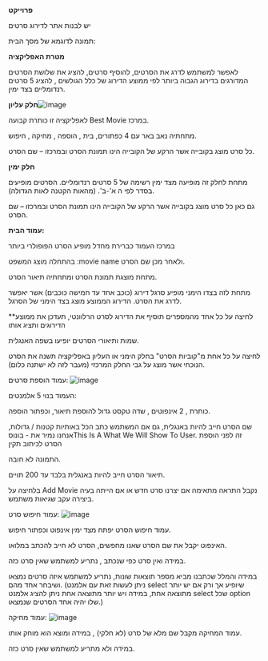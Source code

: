 **פרוייקט**

יש לבנות אתר לדירוג סרטים

תמונה לדוגמא של מסך הבית:  



**מטרת האפליקציה**

לאפשר למשתמש לדרג את הסרטים, להוסיף סרטים, להציג את שלושת הסרטים המדורגים בדירוג הגבוה ביותר לפי ממוצע הדירוג של כלל הגולשים , להציג 5 סרטים רנדומליים בצד ימין.

**חלק עליון**![image](https://github.com/user-attachments/assets/b365e125-cc6d-41e0-ab12-39db731fa61c)


לאפליקציה זו כותרת קבועה Best Movie במרכז.

מתחתיה נאב באר עם 4 כפתורים, בית , הוספה , מחיקה , חיפוש.

כל סרט מוצג בקובייה אשר הרקע של הקובייה הינו תמונת הסרט ובמרכזו – שם הסרט.

**חלק ימין**

מתחת לחלק זה מופיעה מצד ימין רשימה של 5 סרטים רנדומליים. הסרטים מופיעים בסדר לפי ה א'-ב'. (מהאות הקטנה לאות הגדולה).

גם כאן כל סרט מוצג בקובייה אשר הרקע של הקובייה הינו תמונת הסרט ובמרכזו – שם הסרט.

**עמוד הבית:**

במרכז העמוד כברירת מחדל מופיע הסרט הפופולרי ביותר

בהתחלה מוצג המשפט :movie name ולאחר מכן שם הסרט.

מתחת מוצגת תמונת הסרט ומתחתיה תיאור הסרט.

מתחת לזה בצדו הימני מופיע סרגל דירוג (כוכב אחד עד חמישה כוכבים) אשר יאפשר לדרג את הסרט. הדירוג הממוצע מוצג בצד הימני של הסרגל.

\*\*לחיצה על כל אחד מהמספרים תוסיף את הדירוג לסרט הרלוונטי, תעדכן את ממוצע הדירוגים ותציג אותו

שמות ותיאורי הסרטים יופיעו בשפה האנגלית.

לחיצה על כל אחת מ"קוביות הסרט" בחלק הימני או העליון באפליקציה תשנה את הסרט הנוכחי אשר מוצג על גבי החלק המרכזי (מעבר לזה לא ישתנה כלום).

עמוד הוספת סרטים:
![image](https://github.com/user-attachments/assets/12c8afa9-2cbb-415b-b061-af00e23dcd7e)


העמוד בנוי 5 אלמנטים:

כותרת , 2 אינפוטים , שדה טקסט גדול להוספת תיאור, וכפתור הוספה.

שם הסרט חייב להיות באנגלית, גם אם המשתמש כתב הכל באותיות קטנות / גדולות, אנחנו נמיר את - בונוסThis Is A What We Will Show To User. זה לפני הוספת הסרט לכיתוב תקין

התמונה לא חובה.

תיאור הסרט חייב להיות באנגלית בלבד עד 200 תויים.

בלחיצה על Add Movie נקבל התראה מתאימה אם יצרנו סרט חדש או אם הייתה בעיה ביצירה עקב שגיאות משתמש.

עמוד חיפוש סרט:
![image](https://github.com/user-attachments/assets/49e68868-0786-47e9-afd9-e88d011253a8)


עמוד חיפוש הסרט יפתח מצד ימין אינפוט וכפתור חיפוש.

האינפוט יקבל את שם הסרט שאנו מחפשים, הסרט לא חייב להכתב במלואו.

במידה ואין סרט כפי שנכתב , נתריע למשתמש שאין סרט כזה.

במידה והמלל שכתבנו מביא מספר תוצאות שונות, נתריע למשתמש איזה סרטים נמצאו ושיבחר אחד מהם. (ניתן לעשות זאת עם אלמנט select שיופיע אך ורק אם יש יותר מתוצאה אחת, במידה ויש יותר מתוצאה אחת ניתן להציג אלמנט select שכל option שלו יהיה אחד הסרטים שנמצאו.)

עמוד מחיקה:
![image](https://github.com/user-attachments/assets/b63ab5d7-44cb-46c9-99a4-dfedd7e10696)




עמוד המחיקה מקבל שם מלא של סרט (לא חלקי) , במידה ומוצא הוא מוחק אותו.

במידה ולא מתריע למשתמש שאין סרט כזה.
